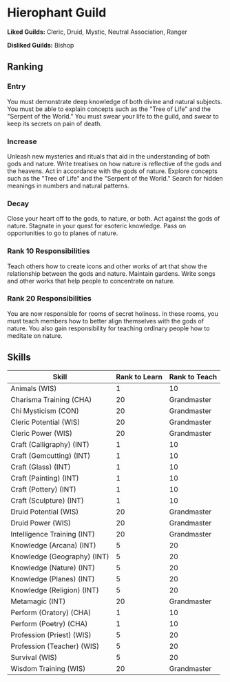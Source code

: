 # Hierophant Guild

**Liked Guilds:** Cleric, Druid, Mystic, Neutral Association, Ranger

**Disliked Guilds:** Bishop

## Ranking

### Entry

You must demonstrate deep knowledge of both divine and natural subjects. You must be able to explain concepts such as the "Tree of Life" and the "Serpent of the World." You must swear your life to the guild, and swear to keep its secrets on pain of death.

### Increase

Unleash new mysteries and rituals that aid in the understanding of both gods and nature. Write treatises on how nature is reflective of the gods and the heavens. Act in accordance with the gods of nature. Explore concepts such as the "Tree of Life" and the "Serpent of the World." Search for hidden meanings in numbers and natural patterns.

### Decay

Close your heart off to the gods, to nature, or both. Act against the gods of nature. Stagnate in your quest for esoteric knowledge. Pass on opportunities to go to planes of nature.

### Rank 10 Responsibilities

Teach others how to create icons and other works of art that show the relationship between the gods and nature. Maintain gardens. Write songs and other works that help people to concentrate on nature.

### Rank 20 Responsibilities

You are now responsible for rooms of secret holiness. In these rooms, you must teach members how to better align themselves with the gods of nature. You also gain responsibility for teaching ordinary people how to meditate on nature.

## Skills

| Skill | Rank to Learn | Rank to Teach |
| ---   | ---           | ---           |
| Animals (WIS) | 1 | 10
| Charisma Training (CHA) | 20 | Grandmaster
| Chi Mysticism (CON) | 20 | Grandmaster
| Cleric Potential (WIS) | 20 | Grandmaster
| Cleric Power (WIS) | 20 | Grandmaster
| Craft (Calligraphy) (INT) | 1 | 10
| Craft (Gemcutting) (INT) | 1 | 10
| Craft (Glass) (INT) | 1 | 10
| Craft (Painting) (INT) | 1 | 10
| Craft (Pottery) (INT) | 1 | 10
| Craft (Sculpture) (INT) | 1 | 10
| Druid Potential (WIS) | 20 | Grandmaster
| Druid Power (WIS) | 20 | Grandmaster
| Intelligence Training (INT) | 20 | Grandmaster
| Knowledge (Arcana) (INT) | 5 | 20
| Knowledge (Geography) (INT) | 5 | 20
| Knowledge (Nature) (INT) | 5 | 20
| Knowledge (Planes) (INT) | 5 | 20
| Knowledge (Religion) (INT) | 5 | 20
| Metamagic (INT) | 20 | Grandmaster
| Perform (Oratory) (CHA) | 1 | 10
| Perform (Poetry) (CHA) | 1 | 10
| Profession (Priest) (WIS) | 5 | 20
| Profession (Teacher) (WIS) | 5 | 20
| Survival (WIS) | 5 | 20
| Wisdom Training (WIS) | 20 | Grandmaster
